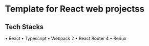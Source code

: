 # Template for React web projectss

## Tech Stacks
• React
• Typescript
• Webpack 2
• React Router 4
• Redux

